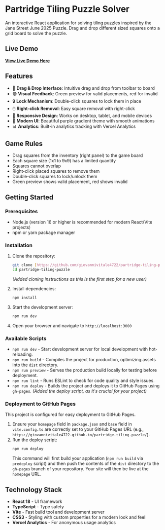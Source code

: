 # Partridge Tiling Puzzle Solver

An interactive React application for solving tiling puzzles inspired by the Jane Street June 2025 Puzzle. Drag and drop different sized squares onto a grid board to solve the puzzle.

## Live Demo

**[View Live Demo Here](https://giovannivitale4722.github.io/Partridge-tiling-puzzle/)** 

## Features

- 🎯 **Drag & Drop Interface**: Intuitive drag and drop from toolbar to board
- 🟢 **Visual Feedback**: Green preview for valid placements, red for invalid
- 🔒 **Lock Mechanism**: Double-click squares to lock them in place
- 🖱️ **Right-click Removal**: Easy square removal with right-click
- 📱 **Responsive Design**: Works on desktop, tablet, and mobile devices
- 🎨 **Modern UI**: Beautiful purple gradient theme with smooth animations
- 📊 **Analytics**: Built-in analytics tracking with Vercel Analytics

## Game Rules

- Drag squares from the inventory (right panel) to the game board
- Each square size (1x1 to 9x9) has a limited quantity
- Squares cannot overlap
- Right-click placed squares to remove them
- Double-click squares to lock/unlock them
- Green preview shows valid placement, red shows invalid

## Getting Started

### Prerequisites

- Node.js (version 16 or higher is recommended for modern React/Vite projects)
- npm or yarn package manager

### Installation

1.  Clone the repository:
    ```bash
    git clone [https://github.com/giovannivitale4722/partridge-tiling-puzzle.git](https://github.com/giovannivitale4722/partridge-tiling-puzzle.git)
    cd partridge-tiling-puzzle
    ```
    *(Added cloning instructions as this is the first step for a new user)*

2.  Install dependencies:
    ```bash
    npm install
    ```

3.  Start the development server:
    ```bash
    npm run dev
    ```

4.  Open your browser and navigate to `http://localhost:3000`

### Available Scripts

-   `npm run dev` - Start development server for local development with hot-reloading.
-   `npm run build` - Compiles the project for production, optimizing assets into the `dist` directory.
-   `npm run preview` - Serves the production build locally for testing before deployment.
-   `npm run lint` - Runs ESLint to check for code quality and style issues.
-   `npm run deploy` - Builds the project and deploys it to GitHub Pages using `gh-pages`. *(Added the deploy script, as it's crucial for your project)*

### Deployment to GitHub Pages

This project is configured for easy deployment to GitHub Pages.

1.  Ensure your `homepage` field in `package.json` and `base` field in `vite.config.ts` are correctly set to your GitHub Pages URL (e.g., `https://giovannivitale4722.github.io/partridge-tiling-puzzle/`).
2.  Run the deploy script:
    ```bash
    npm run deploy
    ```
    This command will first build your application (`npm run build` via `predeploy` script) and then push the contents of the `dist` directory to the `gh-pages` branch of your repository. Your site will then be live at the `homepage` URL.

## Technology Stack

-   **React 18** - UI framework
-   **TypeScript** - Type safety
-   **Vite** - Fast build tool and development server
-   **CSS3** - Styling with custom properties for a modern look and feel
-   **Vercel Analytics** - For anonymous usage analytics
